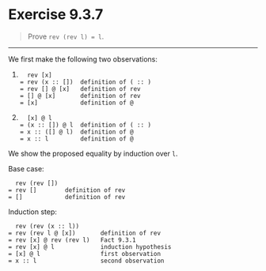 # Exercise 9.3.7

> Prove `rev (rev l) = l`.

---

We first make the following two observations:

1. ```text
     rev [x]
   = rev (x :: [])  definition of ( :: )
   = rev [] @ [x]   definition of rev
   = [] @ [x]       definition of rev
   = [x]            definition of @
   ```

2. ```text
     [x] @ l
   = (x :: []) @ l  definition of ( :: )
   = x :: ([] @ l)  definition of @
   = x :: l         definition of @

We show the proposed equality by induction over `l`.

Base case:
```text
  rev (rev [])
= rev []        definition of rev
= []            definition of rev
```
Induction step:
```text
  rev (rev (x :: l))
= rev (rev l @ [x])       definition of rev
= rev [x] @ rev (rev l)   Fact 9.3.1
= rev [x] @ l             induction hypothesis
= [x] @ l                 first observation
= x :: l                  second observation
```
